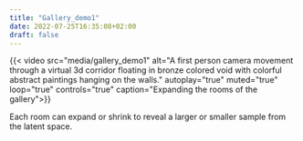 ```yaml
---
title: "Gallery_demo1"
date: 2022-07-25T16:35:08+02:00
draft: false
---
```


{{< video src="media/gallery_demo1" alt="A first person camera movement through a virtual 3d corridor floating in bronze colored void with colorful abstract paintings hanging on the walls." autoplay="true" 
muted="true" loop="true" controls="true" caption="Expanding the rooms of the gallery">}}

Each room can expand or shrink to reveal a larger or smaller sample from the latent space.
